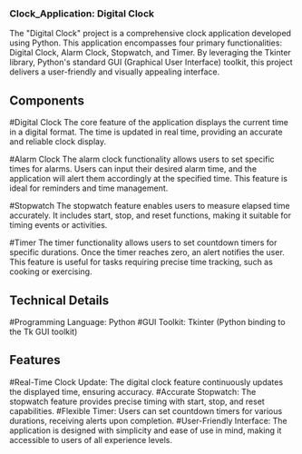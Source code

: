 ### Clock_Application: Digital Clock

The "Digital Clock" project is a comprehensive clock application developed using Python. This application encompasses four primary functionalities: Digital Clock, Alarm Clock, Stopwatch, and Timer. By leveraging the Tkinter library, Python's standard GUI (Graphical User Interface) toolkit, this project delivers a user-friendly and visually appealing interface.

## Components

#Digital Clock
The core feature of the application displays the current time in a digital format. The time is updated in real time, providing an accurate and reliable clock display.

#Alarm Clock
The alarm clock functionality allows users to set specific times for alarms. Users can input their desired alarm time, and the application will alert them accordingly at the specified time. This feature is ideal for reminders and time management.

#Stopwatch
The stopwatch feature enables users to measure elapsed time accurately. It includes start, stop, and reset functions, making it suitable for timing events or activities.

#Timer
The timer functionality allows users to set countdown timers for specific durations. Once the timer reaches zero, an alert notifies the user. This feature is useful for tasks requiring precise time tracking, such as cooking or exercising.

## Technical Details

#Programming Language: Python
#GUI Toolkit: Tkinter (Python binding to the Tk GUI toolkit)

## Features

#Real-Time Clock Update: The digital clock feature continuously updates the displayed time, ensuring accuracy.
#Accurate Stopwatch: The stopwatch feature provides precise timing with start, stop, and reset capabilities.
#Flexible Timer: Users can set countdown timers for various durations, receiving alerts upon completion.
#User-Friendly Interface: The application is designed with simplicity and ease of use in mind, making it accessible to users of all experience levels.
